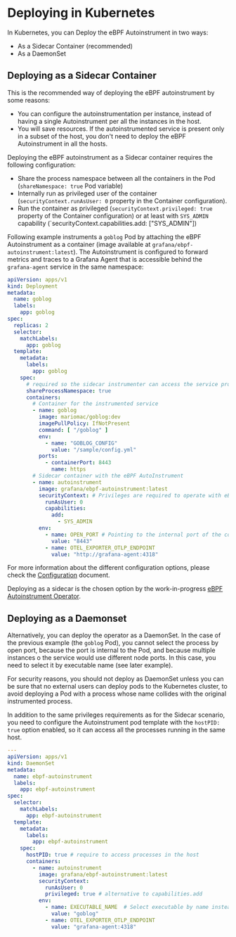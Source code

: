 # Deploying in Kubernetes

In Kubernetes, you can Deploy the eBPF Autoinstrument in two ways:

* As a Sidecar Container (recommended)
* As a DaemonSet

## Deploying as a Sidecar Container

This is the recommended way of deploying the eBPF autoinstrument by some reasons:

* You can configure the autoinstrumentation per instance, instead of having a single
  Autoinstrument per all the instances in the host.
* You will save resources. If the autoinstrumented service is present only in a subset
  of the host, you don't need to deploy the eBPF Autoinstrument in all the hosts.

Deploying the eBPF autoinstrument as a Sidecar container requires the following
configuration:

* Share the process namespace between all the containers in the Pod (`shareNamespace: true`
  Pod variable)
* Internally run as privileged user of the container (`securityContext.runAsUser: 0` property
  in the Container configuration).
* Run the container as privileged (`securityContext.privileged: true` property of the
  Container configuration) or at least with `SYS_ADMIN` capability (`securityContext.capabilities.add: ["SYS_ADMIN"])

Following example instruments a `goblog` Pod by attaching the eBPF Autoinstrument
as a container (image available at `grafana/ebpf-autoinstrument:latest`). The
Autoinstrument is configured to forward metrics and traces to a Grafana Agent
that is accessible behind the `grafana-agent` service in the same namespace: 

```yaml
apiVersion: apps/v1
kind: Deployment
metadata:
  name: goblog
  labels:
    app: goblog
spec:
  replicas: 2
  selector:
    matchLabels:
      app: goblog
  template:
    metadata:
      labels:
        app: goblog
    spec:
      # required so the sidecar instrumenter can access the service process
      shareProcessNamespace: true
      containers:
        # Container for the instrumented service
        - name: goblog
          image: mariomac/goblog:dev
          imagePullPolicy: IfNotPresent
          command: [ "/goblog" ]
          env:
            - name: "GOBLOG_CONFIG"
              value: "/sample/config.yml"
          ports:
            - containerPort: 8443
              name: https
        # Sidecar container with the eBPF AutoInstrument
        - name: autoinstrument
          image: grafana/ebpf-autoinstrument:latest
          securityContext: # Privileges are required to operate with eBPF
            runAsUser: 0
            capabilities:
              add:
                - SYS_ADMIN
          env:
            - name: OPEN_PORT # Pointing to the internal port of the container
              value: "8443"
            - name: OTEL_EXPORTER_OTLP_ENDPOINT
              value: "http://grafana-agent:4318"
```

For more information about the different configuration options, please check the
[Configuration](config.md) document.

Deploying as a sidecar is the chosen option by the work-in-progress
[eBPF Autoinstrument Operator](https://github.com/grafana/ebpf-autoinstrument-operator).

## Deploying as a Daemonset

Alternatively, you can deploy the operator as a DaemonSet. In the case of the
previous example (the `goblog` Pod), you cannot select the process by open port,
because the port is internal to the Pod, and because multiple instances o the
service would use different node ports. In this case, you need to select it by
executable name (see later example).

For security reasons, you should not deploy as DaemonSet unless you can be sure
that no external users can deploy pods to the Kubernetes cluster, to avoid
deploying a Pod with a process whose name collides with the original instrumented
process.

In addition to the same privileges requirements as for the Sidecar scenario,
you need to configure the Autoinstrument pod template with the `hostPID: true`
option enabled, so it can access all the processes running in the same host.

```yaml
---
apiVersion: apps/v1
kind: DaemonSet
metadata:
  name: ebpf-autoinstrument
  labels:
    app: ebpf-autoinstrument
spec:
  selector:
    matchLabels:
      app: ebpf-autoinstrument
  template:
    metadata:
      labels:
        app: ebpf-autoinstrument
    spec:
      hostPID: true # require to access processes in the host
      containers:
        - name: autoinstrument
          image: grafana/ebpf-autoinstrument:latest
          securityContext:
            runAsUser: 0
            privileged: true # alternative to capabilities.add
          env:
            - name: EXECUTABLE_NAME  # Select executable by name instead of port
              value: "goblog"
            - name: OTEL_EXPORTER_OTLP_ENDPOINT
              value: "grafana-agent:4318"
```